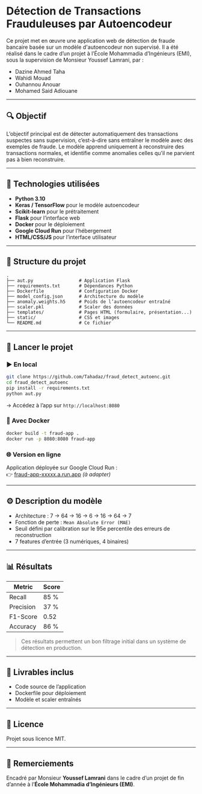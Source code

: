 
# Détection de Transactions Frauduleuses par Autoencodeur

Ce projet met en œuvre une application web de détection de fraude bancaire basée sur un modèle d'autoencodeur non supervisé. Il a été réalisé dans le cadre d’un projet à l’École Mohammadia d’Ingénieurs (EMI), sous la supervision de Monsieur Youssef Lamrani, par :

- Dazine Ahmed Taha  
- Wahidi Mouad  
- Ouhannou Anouar  
- Mohamed Said Adiouane  

---

## 🔍 Objectif

L’objectif principal est de détecter automatiquement des transactions suspectes sans supervision, c’est-à-dire sans entraîner le modèle avec des exemples de fraude. Le modèle apprend uniquement à reconstruire des transactions normales, et identifie comme anomalies celles qu’il ne parvient pas à bien reconstruire.

---

## 🧠 Technologies utilisées

- **Python 3.10**
- **Keras / TensorFlow** pour le modèle autoencodeur
- **Scikit-learn** pour le prétraitement
- **Flask** pour l’interface web
- **Docker** pour le déploiement
- **Google Cloud Run** pour l’hébergement
- **HTML/CSS/JS** pour l’interface utilisateur

---

## 📁 Structure du projet

```
.
├── aut.py                 # Application Flask
├── requirements.txt       # Dépendances Python
├── Dockerfile             # Configuration Docker
├── model_config.json      # Architecture du modèle
├── anomaly.weights.h5     # Poids de l’autoencodeur entraîné
├── scaler.pkl             # Scaler des données
├── templates/             # Pages HTML (formulaire, présentation...)
├── static/                # CSS et images
└── README.md              # Ce fichier
```

---

## 🚀 Lancer le projet

### ▶️ En local

```bash
git clone https://github.com/Tahadaz/fraud_detect_autoenc.git
cd fraud_detect_autoenc
pip install -r requirements.txt
python aut.py
```
→ Accédez à l’app sur `http://localhost:8080`

### 🐳 Avec Docker

```bash
docker build -t fraud-app .
docker run -p 8080:8080 fraud-app
```

### 🌐 Version en ligne

Application déployée sur Google Cloud Run :  
👉 [fraud-app-xxxxx.a.run.app](https://fraud-app-xxxxx.a.run.app) *(à adapter)*

---

## ⚙️ Description du modèle

- Architecture : 7 → 64 → 16 → 6 → 16 → 64 → 7
- Fonction de perte : `Mean Absolute Error (MAE)`
- Seuil défini par calibration sur le 95e percentile des erreurs de reconstruction
- 7 features d’entrée (3 numériques, 4 binaires)

---

## 📊 Résultats

| Metric     | Score   |
|------------|---------|
| Recall     | 85 %    |
| Precision  | 37 %    |
| F1-Score   | 0.52    |
| Accuracy   | 86 %    |

> Ces résultats permettent un bon filtrage initial dans un système de détection en production.

---

## 📎 Livrables inclus

- Code source de l’application
- Dockerfile pour déploiement
- Modèle et scaler entraînés

---

## 📄 Licence

Projet sous licence MIT.

---

## 🙏 Remerciements

Encadré par Monsieur **Youssef Lamrani** dans le cadre d’un projet de fin d’année à l’**École Mohammadia d’Ingénieurs (EMI)**.
